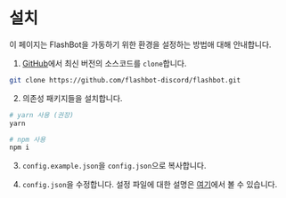 # 설치

이 페이지는 FlashBot을 가동하기 위한 환경을 설정하는 방법애 대해 안내합니다.

1. [GitHub](https://github.com/flashbot-discord/flashbot)에서 최신 버전의 소스코드를 `clone`합니다.
```sh
git clone https://github.com/flashbot-discord/flashbot.git
```

2. 의존성 패키지들을 설치합니다.
```sh
# yarn 사용 (권장)
yarn

# npm 사용
npm i
```

3. `config.example.json`을 `config.json`으로 복사합니다.

4. `config.json`을 수정합니다. 설정 파일에 대한 설명은 [여기](./config.md)에서 볼 수 있습니다.
